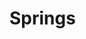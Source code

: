 # Springs

<svg xmlns="http://www.w3.org/2000/svg">
    <defs>
    <filter x="-2%" y="-2%" width="104%" height="104%" filterUnits="objectBoundingBox" id="PencilTexture">
      <feTurbulence type="fractalNoise" baseFrequency="1.2" numOctaves="3" result="noise">
      </feTurbulence>
      <feDisplacementMap xChannelSelector="R" yChannelSelector="G" scale="3" in="SourceGraphic" result="newSource">
      </feDisplacementMap>
    </filter>
    <filter x="0%" y="0%" width="100%" height="100%" filterUnits="objectBoundingBox" id="pencilTexture2">
      <feTurbulence type="fractalNoise" baseFrequency="2" numOctaves="5" stitchTiles="stitch" result="f1">
      </feTurbulence>
      <feColorMatrix type="matrix" values="0 0 0 0 0, 0 0 0 0 0, 0 0 0 0 0, 0 0 0 -1.5 1.5" result="f2">
      </feColorMatrix>
      <feComposite operator="in" in2="f2" in="SourceGraphic" result="f3">
      </feComposite>
    </filter>
    <filter x="-2%" y="-2%" width="104%" height="104%" filterUnits="objectBoundingBox" id="pencilTexture3">
      <feTurbulence type="fractalNoise" baseFrequency="0.5" numOctaves="5" stitchTiles="stitch" result="f1">
      </feTurbulence>
      <feColorMatrix type="matrix" values="0 0 0 0 0, 0 0 0 0 0, 0 0 0 0 0, 0 0 0 -1.5 1.5" result="f2">
      </feColorMatrix>
      <feComposite operator="in" in2="f2b" in="SourceGraphic" result="f3">
      </feComposite>
      <feTurbulence type="fractalNoise" baseFrequency="1.2" numOctaves="3" result="noise">
      </feTurbulence>
      <feDisplacementMap xChannelSelector="R" yChannelSelector="G" scale="2.5" in="f3" result="f4">
      </feDisplacementMap>
    </filter>
    <filter x="-20%" y="-20%" width="140%" height="140%" filterUnits="objectBoundingBox" id="pencilTexture4">
      <feTurbulence type="fractalNoise" baseFrequency="0.03" numOctaves="3" seed="1" result="f1">
      </feTurbulence>
      <feDisplacementMap xChannelSelector="R" yChannelSelector="G" scale="5" in="SourceGraphic" in2="f1" result="f4">
      </feDisplacementMap>
      <feTurbulence type="fractalNoise" baseFrequency="0.03" numOctaves="3" seed="10" result="f2">
      </feTurbulence>
      <feDisplacementMap xChannelSelector="R" yChannelSelector="G" scale="5" in="SourceGraphic" in2="f2" result="f5">
      </feDisplacementMap>
      <feTurbulence type="fractalNoise" baseFrequency="1.2" numOctaves="2" seed="100" result="f3">
      </feTurbulence>
      <feDisplacementMap xChannelSelector="R" yChannelSelector="G" scale="3" in="SourceGraphic" in2="f3" result="f6">
      </feDisplacementMap>
      <feBlend mode="normal" in2="f4" in="f5" result="out1">
      </feBlend>
      <feBlend mode="normal" in="out1" in2="f6" result="out2">
      </feBlend>
    </filter>
    <marker id='head' orient="auto" markerWidth='3' markerHeight='3' refX='0' refY='1.5'>
      <path d='M0,0 V3 L3,1.5 Z' fill="context-stroke"/>
    </marker>
  </defs>
</svg>

<svg style="width: min(700px,100%);" viewBox="-30 -40 670 200" id="pic1"></svg>
<svg style="width: min(700px,100%);" viewBox="-30 -40 670 200" id="pic2"></svg>

<style>
    .pen1 {
        color: #ac2b3c;
        stroke: #ac2b3c;
        stroke-width: 5px;
    }
    .pen2 {
        stroke: #518c94;
        stroke-width: 5px;
    }
    .pen3 {
        stroke: #d2d65c;
        stroke-width: 5px;
    }
    .bgfill {
        fill: var(--md-default-bg-color);
    }
    .penfilter {
        filter: url('#pencilTexture4');
    }
    @keyframes pulse {
        0% { transform: scale(0.7); opacity: 0.5; }
        50% { transform: scale(1); opacity: 0.25; }
        100% { transform: scale(0.7); opacity: 0.5; }
    }
    .pickers > * > circle {
        animation: pulse 2s infinite;
        fill: steelblue;
    }
    .pickers:has(>*:hover) > *:not(:hover) > circle {
        animation: unset;
        transform: scale(0.7);
        opacity: 0.1;
    }
    .pickers > *:hover > circle {
        animation: unset;
        transform: scale(1);
        opacity: 0.7;
    }
    .pickers:has(>*.active) > * {
        visibility : hidden;
    }
    .hide {
        visibility : hidden;
    }
</style>
<script type="module">
    function appendGuy(g) {
        g.append("text")
            .attr("x", 15)
            .attr("y", 55)
            .attr("text-anchor", "left");
        g.append("line")
            .attr("marker-end",'url(#head)')
            .classed("force",true)
            .classed("pen3",true);
        g.append("path")
            .attr("d","M0,-10 L0,0 L0,25 M-20,10 L0,0 L20,10 M-10,55 L0,25 L10,55")
            .classed("pen1",true)
            .attr("fill","none");
        g.append("circle")
            .attr("cx", 0)
            .attr("cy", -20)
            .attr("r", 10)
            .classed("pen1",true)
            .classed("bgfill",true);
        return g;
    };
    function spring_path(path,x1,y1,x2,y2,length) {
        let x = x1;
        let y = y1;
        let vx = x2-x1;
        let vy = y2-y1;
        let v = Math.sqrt(vx*vx+vy*vy);
        let wx = -vy/v;
        let wy =  vx/v;
        path.moveTo(x,y);
        let n = Math.floor(length/10);
        let g = 10;
        for (let i = 0; i<n; i++) {
            path.lineTo(x+vx*(0.5+i)/n+wx*g,y+vy*(0.5+i)/n+wy*g);
            g = -g;
        }
        path.lineTo(x+vx,y+vy);
        return path;
    }
    function drag_update(update) {
        return d3.drag()
            .on("start", (event, d) => d3.select(this).raise().classed("active", true))
            .on("drag", (event, d) => {
                if (d.xslide) d.x = event.x;
                if (d.yslide) d.y = event.y;
                event.subject.update();
            })
            .on("end", (event, d) => d3.select(this).classed("active", false));
    }
    class spring_guys_plot {
        constructor(svg, nodes, links) {
            this.svg = svg;
            this.drawing = this.svg.append("g").classed("penfilter",true);
            this.nodes = nodes;
            this.links = links;
            this.update();
        }
        update() {
            this.nodes.forEach(node => {
                node.xforce = 0;
                node.yforce = 0;
                return node;
            });
            this.links.forEach(link => {
                let source = this.nodes.find(node => node.id === link.source);
                let target = this.nodes.find(node => node.id === link.target);
                let dx = source.x - target.x;
                if (dx > 0) {
                    link.xsource = source.x - 20;
                    link.ysource = source.y + 10;
                    link.xtarget = target.x + 20;
                    link.ytarget = target.y + 10;
                } else {
                    link.xsource = source.x + 20;
                    link.ysource = source.y + 10;
                    link.xtarget = target.x - 20;
                    link.ytarget = target.y + 10;
                }
                let dy = source.y - target.y;
                let d = Math.sqrt(dx*dx+dy*dy);
                let force = (d-link.length)*link.k;
                source.xforce -= force*dx/d;
                source.yforce -= force*dy/d;
                target.xforce += force*dx/d;
                target.yforce += force*dy/d;
                return link;
            });
            this.drawing
                .selectAll(".edge")
                .data(this.links)
                .join(
                    enter => enter.append("path")
                        .attr("stroke-linejoin","round")
                        .attr("fill","none")
                        .classed("edge",true)
                        .classed("pen2",true)
                    )
                .attr("d", d => spring_path(d3.path(),d.xsource,d.ysource,d.xtarget,d.ytarget,d.length));
            this.drawing
                .selectAll(".node")
                .data(this.nodes, d => d.id)
                .join(
                    enter => enter.append("g")
                        .call(appendGuy)
                        .classed("node",true)
                    )
                .attr("transform", d => `translate(${d.x}, ${d.y})`)
                .call( s => s.select("text").text(d => d.name) )
                .call( s => s.select(".force")
                    .attr("x2",d=>d.xforce)
                    .attr("y2",d=>d.yforce)
                    .classed("hide",d => d.xforce*d.xforce+d.yforce*d.yforce < 25)
                );
        }
    };
    class pickers {
        constructor(plot, picks) {
            this.plot = plot
            this.picks = picks;
            this.g = this.plot.svg.append("g")
                .classed("pickers",true);
            this.drag = drag_update().subject(this);
            this.update();
        }
        update() {
            this.picks.forEach(d => {
                d.fun(this.plot, d);
                return d;
            });
            this.g
                .selectAll("g")
                .data(this.picks)
                .join(
                    enter => enter
                        .append("g")
                        .call(this.drag)
                        .call(s => s.append("circle").attr("r",20))
                )
                .attr("transform", d => `translate(${d.x}, ${d.y})`);
            this.plot.update();
        }
    };

    let pic1 = d3.select("#pic1");
    let pic1drawing = new spring_guys_plot(pic1,
        [
            { id: 1, name: "Anne", head: 20, x: 0, y: 0 },
            { id: 2, name: "Bart", head: 20, x: 200, y: 0 },
            { id: 3, name: "Carl", head: 20, x: 400, y: 0 }
        ],
        [
            { source: 1, target: 2, length:150, k: 0.5 },
            { source: 2, target: 3, length:150, k: 0.5 }
        ]
    );
    let pic1pickers = new pickers(pic1drawing, 
        [
            { x: 0, y: 0, xslide: true, fun: (obj, d) => { obj.nodes[0].x = d.x; } },
            { x: 200, y: 0, xslide: true, fun: (obj, d) => { obj.nodes[1].x = d.x; } },
            { x: 400, y: 0, xslide: true, fun: (obj, d) => { obj.nodes[2].x = d.x; } }
        ]
    );

    let pic2 = d3.select("#pic2");
    let pic2drawing = new spring_guys_plot(pic2,
        [
            { id: 1, name: "Anne", head: 20, x: 0, y: 0 },
            { id: 2, name: "Bart", head: 20, x: 200, y: 0 }
        ],
        [
            { source: 1, target: 2, length:150, k: 0.5 }
        ]
    );
    let pic2pickers = new pickers(pic2drawing, 
        [
            { x: 0, y: 0, xslide: true, fun: (obj, d) => { obj.nodes[0].x = d.x; } },
            { x: 200, y: 0, xslide: true, fun: (obj, d) => { obj.nodes[1].x = d.x; } },
        ]
    );

</script>
